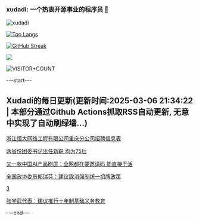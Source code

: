 ### xudadi: 一个热衷开源事业的程序员 👋

![xudadi](https://github-readme-stats-git-masterorgs-github-readme-stats-team.vercel.app/api?username=xudadi)

[![Top Langs](https://github-readme-stats.vercel.app/api/top-langs/?username=xudadi)](https://github.com/anuraghazra/github-readme-stats)

[![GitHub Streak](https://streak-stats.demolab.com?user=xudadi&locale=zh_Hans)](https://git.io/streak-stats)

![](https://raw.githubusercontent.com/xudadi/xudadi/main/assets/github-contribution-grid-snake.svg)

![VISITOR+COUNT](https://komarev.com/ghpvc/?username=xudadi&label=VISITOR+COUNT)


---start---

## Xudadi的每日更新(更新时间:2025-03-06 21:34:22 | 本部分通过Github Actions抓取RSS自动更新, 无意中实现了自动刷绿墙...)

[浙江恒大网络工程有限公司重庆分公司招聘信息表](https://www.gongkaoleida.com/article/2312094)

[两省份团委书记出任新职 均为75后](https://m.163.com/news/article/JPVKV0AK055040N3.html)

[又一款中国AI产品刷屏：全网都在要邀请码 能直接干活](https://m.163.com/news/article/JPVFD3AP0001899O.html)

[全国政协委员郁瑞芬：建议取消强制统一招牌政策](https://m.163.com/news/article/JPV4BHTA0512DU6N.html)

[3](https://m.163.com/touch/news/sub/domestic)

[张学武代表：建议推行十年制基础义务教育](https://m.163.com/news/article/JPULFTPH05199NHJ.html)

---end---
